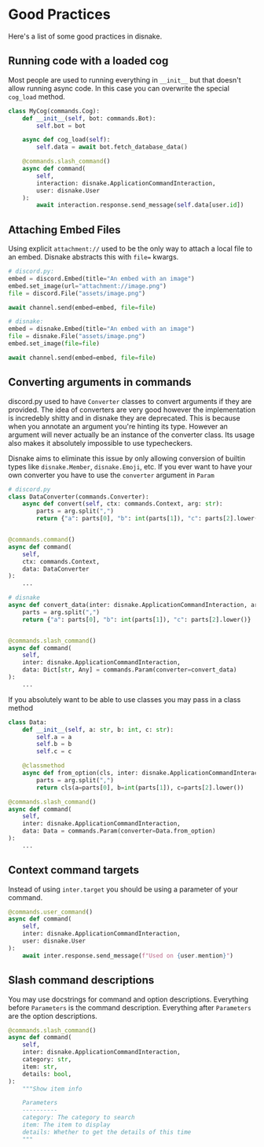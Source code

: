 # Good Practices

Here's a list of some good practices in disnake.

## Running code with a loaded cog

Most people are used to running everything in `__init__` but that doesn't allow running async code. In this case you can overwrite the special `cog_load` method. 

```py
class MyCog(commands.Cog):
    def __init__(self, bot: commands.Bot):
        self.bot = bot

    async def cog_load(self):
        self.data = await bot.fetch_database_data()

    @commands.slash_command()
    async def command(
        self, 
        interaction: disnake.ApplicationCommandInteraction,
        user: disnake.User
    ):
        await interaction.response.send_message(self.data[user.id])
```

## Attaching Embed Files

Using explicit `attachment://` used to be the only way to attach a local file to an embed. Disnake abstracts this with `file=` kwargs.

```py
# discord.py:
embed = discord.Embed(title="An embed with an image")
embed.set_image(url="attachment://image.png")
file = discord.File("assets/image.png")

await channel.send(embed=embed, file=file)
```

```py
# disnake:
embed = disnake.Embed(title="An embed with an image")
file = disnake.File("assets/image.png")
embed.set_image(file=file)

await channel.send(embed=embed, file=file)
```

## Converting arguments in commands

discord.py used to have `Converter` classes to convert arguments if they are provided. The idea of converters are very good however the implementation is incredebly shitty and in disnake they are deprecated. This is because when you annotate an argument you're hinting its type. However an argument will never actually be an instance of the converter class. Its usage also makes it absolutely impossible to use typecheckers.

Disnake aims to eliminate this issue by only allowing conversion of builtin types like `disnake.Member`, `disnake.Emoji`, etc. If you ever want to have your own converter you have to use the `converter` argument in `Param`

```py
# discord.py
class DataConverter(commands.Converter):
    async def convert(self, ctx: commands.Context, arg: str):
        parts = arg.split(",")
        return {"a": parts[0], "b": int(parts[1]), "c": parts[2].lower()}


@commands.command()
async def command(
    self,
    ctx: commands.Context,
    data: DataConverter
):
    ...
```

```py
# disnake
async def convert_data(inter: disnake.ApplicationCommandInteraction, arg: str):
    parts = arg.split(",")
    return {"a": parts[0], "b": int(parts[1]), "c": parts[2].lower()}


@commands.slash_command()
async def command(
    self,
    inter: disnake.ApplicationCommandInteraction,
    data: Dict[str, Any] = commands.Param(converter=convert_data)
):
    ...
```

If you absolutely want to be able to use classes you may pass in a class method
```py
class Data:
    def __init__(self, a: str, b: int, c: str):
        self.a = a
        self.b = b
        self.c = c

    @classmethod
    async def from_option(cls, inter: disnake.ApplicationCommandInteraction, arg: str)
        parts = arg.split(",")
        return cls(a=parts[0], b=int(parts[1]), c=parts[2].lower())

@commands.slash_command()
async def command(
    self,
    inter: disnake.ApplicationCommandInteraction,
    data: Data = commands.Param(converter=Data.from_option)
):
    ...
```

## Context command targets

Instead of using `inter.target` you should be using a parameter of your command.

```py
@commands.user_command()
async def command(
    self,
    inter: disnake.ApplicationCommandInteraction,
    user: disnake.User
):
    await inter.response.send_message(f"Used on {user.mention}")
```

## Slash command descriptions

You may use docstrings for command and option descriptions. Everything before `Parameters` is the command description. Everything after `Parameters` are the option descriptions.

```py
@commands.slash_command()
async def command(
    self,
    inter: disnake.ApplicationCommandInteraction,
    category: str,
    item: str,
    details: bool,
):
    """Show item info

    Parameters
    ----------
    category: The category to search
    item: The item to display
    details: Whether to get the details of this time
    """
```

